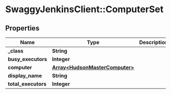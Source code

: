 # SwaggyJenkinsClient::ComputerSet

## Properties
Name | Type | Description | Notes
------------ | ------------- | ------------- | -------------
**_class** | **String** |  | [optional] 
**busy_executors** | **Integer** |  | [optional] 
**computer** | [**Array&lt;HudsonMasterComputer&gt;**](HudsonMasterComputer.md) |  | [optional] 
**display_name** | **String** |  | [optional] 
**total_executors** | **Integer** |  | [optional] 


